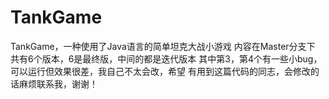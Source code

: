 # TankGame
TankGame，一种使用了Java语言的简单坦克大战小游戏
内容在Master分支下
共有6个版本，6是最终版，中间的都是迭代版本
其中第3，第4个有一些小bug，可以运行但效果很差，我自己不太会改，希望
有用到这篇代码的同志，会修改的话麻烦联系我，谢谢！
